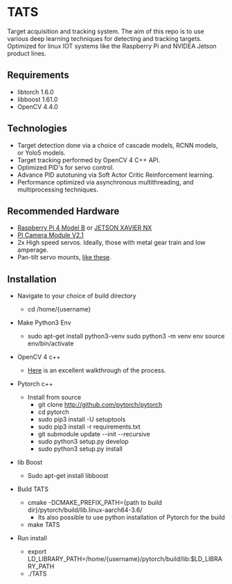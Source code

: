 # TATS
Target acquisition and tracking system. The aim of this repo is to use various deep learning techniques for detecting and tracking targets. Optimized for linux IOT systems like the Raspberry Pi and NVIDEA Jetson product lines.

## Requirements
* libtorch 1.6.0
* libboost 1.61.0
* OpenCV 4.4.0

## Technologies
* Target detection done via a choice of cascade models, RCNN models, or Yolo5 models.
* Target tracking performed by OpenCV 4 C++ API. 
* Optimized PID's for servo control.
* Advance PID autotuning via Soft Actor Critic Reinforcement learning.
* Performance optimized via asynchronous multithreading, and multiprocessing techniques.

## Recommended Hardware
* [Raspberry Pi 4 Model B](https://www.raspberrypi.org/products/raspberry-pi-4-model-b/) or [JETSON XAVIER NX](https://www.nvidia.com/en-us/autonomous-machines/embedded-systems/jetson-xavier-nx/)
* [PI Camera Module V2.1](https://www.raspberrypi.org/products/camera-module-v2/)
* 2x High speed servos. Ideally, those with metal gear train and low amperage.
* Pan-tilt servo mounts, [like these](https://www.servocity.com/pan-tilt-kits/).

## Installation
* Navigate to your choice of build directory
    * cd /home/{username}
* Make Python3 Env
	* sudo apt-get install python3-venv
	  sudo python3 -m venv env
	  source env/bin/activate 
* OpenCV 4 c++
	* [Here](https://cv-tricks.com/installation/opencv-4-1-ubuntu18-04/) is an excellent walkthrough of the process.

* Pytorch c++
	* Install from source
		* git clone http://github.com/pytorch/pytorch
		* cd pytorch
		* sudo pip3 install -U setuptools
		* sudo pip3 install -r requirements.txt
		* git submodule update --init --recursive
		* sudo python3 setup.py develop
        * sudo python3 setup.py install

* lib Boost
	* Sudo apt-get install libboost

* Build TATS
    * cmake -DCMAKE_PREFIX_PATH={path to build dir}/pytorch/build/lib.linux-aarch64-3.6/
        * Its also possible to use python installation of Pytorch for the build
    * make TATS
    
* Run install
    * export LD_LIBRARY_PATH=/home/{username}/pytorch/build/lib:$LD_LIBRARY_PATH 
    * ./TATS

